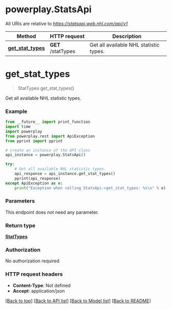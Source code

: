 # powerplay.StatsApi

All URIs are relative to *https://statsapi.web.nhl.com/api/v1*

Method | HTTP request | Description
------------- | ------------- | -------------
[**get_stat_types**](StatsApi.md#get_stat_types) | **GET** /statTypes | Get all available NHL statistic types.

# **get_stat_types**
> StatTypes get_stat_types()

Get all available NHL statistic types.

### Example
```python
from __future__ import print_function
import time
import powerplay
from powerplay.rest import ApiException
from pprint import pprint

# create an instance of the API class
api_instance = powerplay.StatsApi()

try:
    # Get all available NHL statistic types.
    api_response = api_instance.get_stat_types()
    pprint(api_response)
except ApiException as e:
    print("Exception when calling StatsApi->get_stat_types: %s\n" % e)
```

### Parameters
This endpoint does not need any parameter.

### Return type

[**StatTypes**](StatTypes.md)

### Authorization

No authorization required

### HTTP request headers

 - **Content-Type**: Not defined
 - **Accept**: application/json

[[Back to top]](#) [[Back to API list]](../README.md#documentation-for-api-endpoints) [[Back to Model list]](../README.md#documentation-for-models) [[Back to README]](../README.md)

